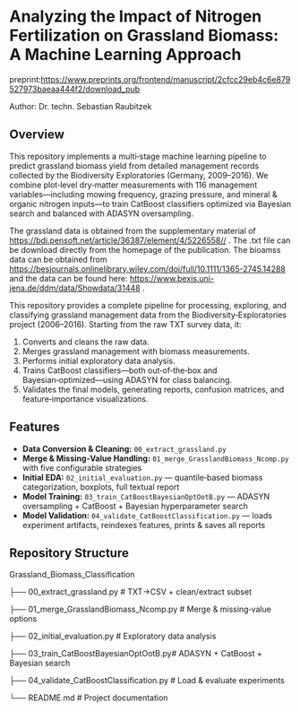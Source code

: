 # Analyzing the Impact of Nitrogen Fertilization on Grassland Biomass: A Machine Learning Approach

preprint:https://www.preprints.org/frontend/manuscript/2cfcc29eb4c6e879527973baeaa444f2/download_pub

Author: Dr. techn. Sebastian Raubitzek

## Overview

This repository implements a multi‑stage machine learning pipeline to predict grassland biomass yield from detailed management records collected by the Biodiversity Exploratories (Germany, 2009–2016). We combine plot‑level dry‐matter measurements with 116 management variables—including mowing frequency, grazing pressure, and mineral & organic nitrogen inputs—to train CatBoost classifiers optimized via Bayesian search and balanced with ADASYN oversampling.

The grassland data is obtained from the supplementary material of https://bdj.pensoft.net/article/36387/element/4/5226558// . The .txt file can be download directly from the homepage of the publication.
The bioamss data can be obtained from https://besjournals.onlinelibrary.wiley.com/doi/full/10.1111/1365-2745.14288 and the data can be found here: https://www.bexis.uni-jena.de/ddm/data/Showdata/31448 .

This repository provides a complete pipeline for processing, exploring, and classifying grassland management data from the Biodiversity‑Exploratories project (2006–2016). Starting from the raw TXT survey data, it:
1. Converts and cleans the raw data.  
2. Merges grassland management with biomass measurements.  
3. Performs initial exploratory data analysis.  
4. Trains CatBoost classifiers—both out‑of‑the‑box and Bayesian‑optimized—using ADASYN for class balancing.  
5. Validates the final models, generating reports, confusion matrices, and feature‑importance visualizations.  

## Features
- **Data Conversion & Cleaning:** `00_extract_grassland.py`  
- **Merge & Missing‑Value Handling:** `01_merge_GrasslandBiomass_Ncomp.py` with five configurable strategies  
- **Initial EDA:** `02_initial_evaluation.py` — quantile‑based biomass categorization, boxplots, full textual report  
- **Model Training:** `03_train_CatBoostBayesianOptOotB.py` — ADASYN oversampling + CatBoost + Bayesian hyperparameter search  
- **Model Validation:** `04_validate_CatBoostClassification.py` — loads experiment artifacts, reindexes features, prints & saves all reports  

## Repository Structure
 Grassland_Biomass_Classification

├── 00_extract_grassland.py # TXT→CSV + clean/extract subset

├── 01_merge_GrasslandBiomass_Ncomp.py # Merge & missing‑value options

├── 02_initial_evaluation.py # Exploratory data analysis

├── 03_train_CatBoostBayesianOptOotB.py# ADASYN + CatBoost + Bayesian search

├── 04_validate_CatBoostClassification.py # Load & evaluate experiments

└── README.md # Project documentation
